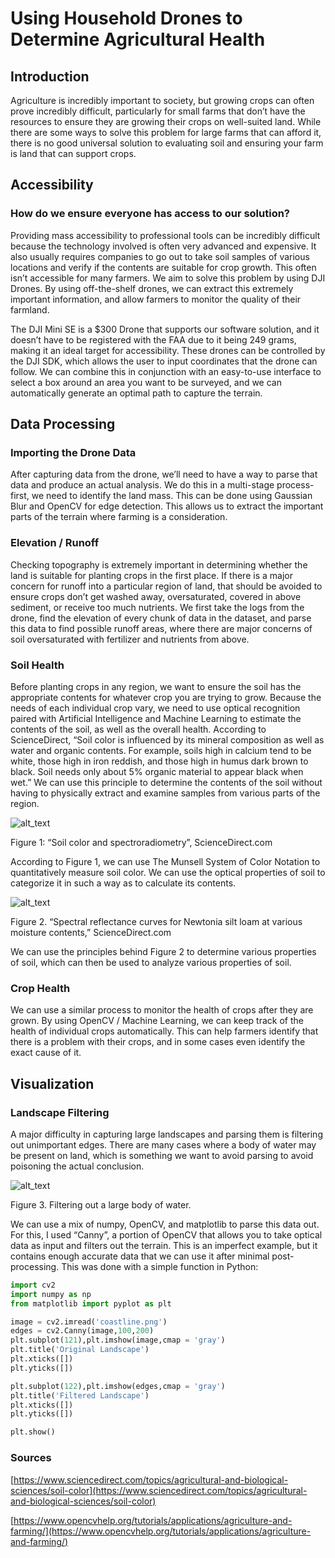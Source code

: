 # **Using Household Drones to Determine Agricultural Health**

## Introduction

Agriculture is incredibly important to society, but growing crops can often prove incredibly difficult, particularly for small farms that don’t have the resources to ensure they are growing their crops on well-suited land. While there are some ways to solve this problem for large farms that can afford it, there is no good universal solution to evaluating soil and ensuring your farm is land that can support crops.

## Accessibility


### How do we ensure everyone has access to our solution?

Providing mass accessibility to professional tools can be incredibly difficult because the technology involved is often very advanced and expensive. It also usually requires companies to go out to take soil samples of various locations and verify if the contents are suitable for crop growth. This often isn’t accessible for many farmers. We aim to solve this problem by using DJI Drones. By using off-the-shelf drones, we can extract this extremely important information, and allow farmers to monitor the quality of their farmland.

The DJI Mini SE is a $300 Drone that supports our software solution, and it doesn’t have to be registered with the FAA due to it being 249 grams, making it an ideal target for accessibility. These drones can be controlled by the DJI SDK, which allows the user to input coordinates that the drone can follow. We can combine this in conjunction with an easy-to-use interface to select a box around an area you want to be surveyed, and we can automatically generate an optimal path to capture the terrain.


## Data Processing


### Importing the Drone Data

After capturing data from the drone, we’ll need to have a way to parse that data and produce an actual analysis. We do this in a multi-stage process- first, we need to identify the land mass. This can be done using Gaussian Blur and OpenCV for edge detection. This allows us to extract the important parts of the terrain where farming is a consideration.


### Elevation / Runoff

Checking topography is extremely important in determining whether the land is suitable for planting crops in the first place. If there is a major concern for runoff into a particular region of land, that should be avoided to ensure crops don’t get washed away, oversaturated, covered in above sediment, or receive too much nutrients. We first take the logs from the drone, find the elevation of every chunk of data in the dataset, and parse this data to find possible runoff areas, where there are major concerns of soil oversaturated with fertilizer and nutrients from above.


### Soil Health

Before planting crops in any region, we want to ensure the soil has the appropriate contents for whatever crop you are trying to grow. Because the needs of each individual crop vary, we need to use optical recognition paired with Artificial Intelligence and Machine Learning to estimate the contents of the soil, as well as the overall health. According to ScienceDirect, “Soil color is influenced by its mineral composition as well as water and organic contents. For example, soils high in calcium tend to be white, those high in iron reddish, and those high in humus dark brown to black. Soil needs only about 5% organic material to appear black when wet.” We can use this principle to determine the contents of the soil without having to physically extract and examine samples from various parts of the region. 

![alt_text](https://cdn.discordapp.com/attachments/753331022317224058/1213592186902552646/color.png?ex=65f608cc&is=65e393cc&hm=07375cd10d29b56ab645282d3455c2bcd2c9ba20c6e2e7bec4bfb41e9405885e&"image_tooltip")


Figure 1: “Soil color and spectroradiometry”, ScienceDirect.com

According to Figure 1, we can use The Munsell System of Color Notation to quantitatively measure soil color. We can use the optical properties of soil to categorize it in such a way as to calculate its contents.

![alt_text](https://cdn.discordapp.com/attachments/753331022317224058/1213592186646564934/reflectance-wavelength.png?ex=65f608cc&is=65e393cc&hm=adcfbe32009d0cded347088694b2589a6984f47335ebcc45d813a75d961eeca9& "image_tooltip")


Figure 2. “Spectral reflectance curves for Newtonia silt loam at various moisture contents,” ScienceDirect.com

We can use the principles behind Figure 2 to determine various properties of soil, which can then be used to analyze various properties of soil.


### Crop Health

We can use a similar process to monitor the health of crops after they are grown. By using OpenCV / Machine Learning, we can keep track of the health of individual crops automatically. This can help farmers identify that there is a problem with their crops, and in some cases even identify the exact cause of it.


## Visualization


### Landscape Filtering

A major difficulty in capturing large landscapes and parsing them is filtering out unimportant edges. There are many cases where a body of water may be present on land, which is something we want to avoid parsing to avoid poisoning the actual conclusion.


![alt_text](https://cdn.discordapp.com/attachments/753331022317224058/1213590053721473044/Screenshot_from_2024-03-02_15-35-33.png?ex=65f606d0&is=65e391d0&hm=24ed499d9c1182e69995057c99676de5cd1eb65d25e59033a00c34b0159fbe36& "image_tooltip")


Figure 3. Filtering out a large body of water.

We can use a mix of numpy, OpenCV, and matplotlib to parse this data out. For this, I used “Canny”, a portion of OpenCV that allows you to take optical data as input and filters out the terrain. This is an imperfect example, but it contains enough accurate data that we can use it after minimal post-processing. This was done with a simple function in Python: 

```python
import cv2
import numpy as np
from matplotlib import pyplot as plt

image = cv2.imread('coastline.png')
edges = cv2.Canny(image,100,200)
plt.subplot(121),plt.imshow(image,cmap = 'gray')
plt.title('Original Landscape')
plt.xticks([])
plt.yticks([])

plt.subplot(122),plt.imshow(edges,cmap = 'gray')
plt.title('Filtered Landscape')
plt.xticks([])
plt.yticks([])

plt.show()
```

### Sources

[https://www.sciencedirect.com/topics/agricultural-and-biological-sciences/soil-color](https://www.sciencedirect.com/topics/agricultural-and-biological-sciences/soil-color)

[https://www.opencvhelp.org/tutorials/applications/agriculture-and-farming/](https://www.opencvhelp.org/tutorials/applications/agriculture-and-farming/)
